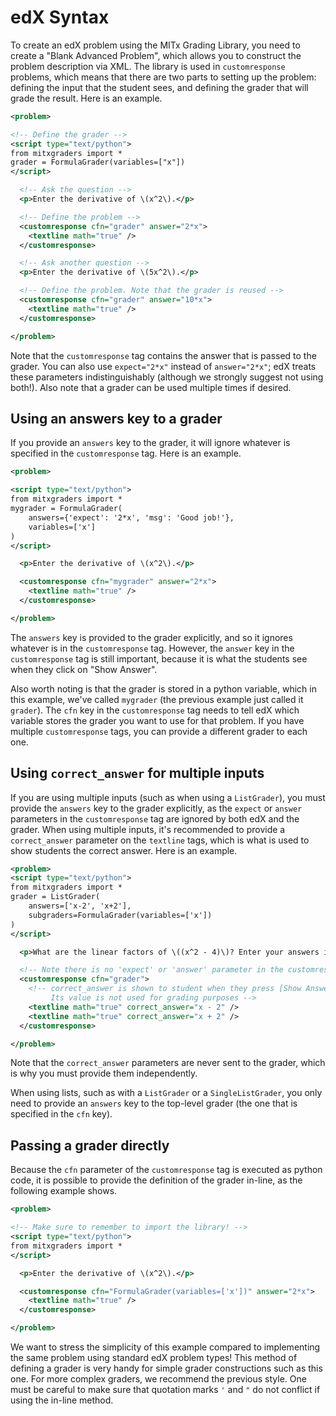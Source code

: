 # edX Syntax

To create an edX problem using the MITx Grading Library, you need to create a "Blank Advanced Problem", which allows you to construct the problem description via XML. The library is used in `customresponse` problems, which means that there are two parts to setting up the problem: defining the input that the student sees, and defining the grader that will grade the result. Here is an example.

```XML
<problem>

<!-- Define the grader -->
<script type="text/python">
from mitxgraders import *
grader = FormulaGrader(variables=["x"])
</script>

  <!-- Ask the question -->
  <p>Enter the derivative of \(x^2\).</p>

  <!-- Define the problem -->
  <customresponse cfn="grader" answer="2*x">
    <textline math="true" />
  </customresponse>

  <!-- Ask another question -->
  <p>Enter the derivative of \(5x^2\).</p>

  <!-- Define the problem. Note that the grader is reused -->
  <customresponse cfn="grader" answer="10*x">
    <textline math="true" />
  </customresponse>

</problem>
```

Note that the `customresponse` tag contains the answer that is passed to the grader. You can also use `expect="2*x"` instead of `answer="2*x"`; edX treats these parameters indistinguishably (although we strongly suggest not using both!). Also note that a grader can be used multiple times if desired.


## Using an answers key to a grader

If you provide an `answers` key to the grader, it will ignore whatever is specified in the `customresponse` tag. Here is an example.

```XML
<problem>

<script type="text/python">
from mitxgraders import *
mygrader = FormulaGrader(
    answers={'expect': '2*x', 'msg': 'Good job!'},
    variables=['x']
)
</script>

  <p>Enter the derivative of \(x^2\).</p>

  <customresponse cfn="mygrader" answer="2*x">
    <textline math="true" />
  </customresponse>

</problem>
```

The `answers` key is provided to the grader explicitly, and so it ignores whatever is in the `customresponse` tag. However, the `answer` key in the `customresponse` tag is still important, because it is what the students see when they click on "Show Answer".

Also worth noting is that the grader is stored in a python variable, which in this example, we've called `mygrader` (the previous example just called it `grader`). The `cfn` key in the `customresponse` tag needs to tell edX which variable stores the grader you want to use for that problem. If you have multiple `customresponse` tags, you can provide a different grader to each one.


## Using `correct_answer` for multiple inputs

If you are using multiple inputs (such as when using a `ListGrader`), you must provide the `answers` key to the grader explicitly, as the `expect` or `answer` parameters in the `customresponse` tag are ignored by both edX and the grader. When using multiple inputs, it's recommended to provide a `correct_answer` parameter on the `textline` tags, which is what is used to show students the correct answer. Here is an example.

```XML
<problem>
<script type="text/python">
from mitxgraders import *
grader = ListGrader(
    answers=['x-2', 'x+2'],
    subgraders=FormulaGrader(variables=['x'])
)
</script>

  <p>What are the linear factors of \((x^2 - 4)\)? Enter your answers in any order.</p>

  <!-- Note there is no 'expect' or 'answer' parameter in the customresponse tag -->
  <customresponse cfn="grader">
    <!-- correct_answer is shown to student when they press [Show Answer].
         Its value is not used for grading purposes -->
    <textline math="true" correct_answer="x - 2" />
    <textline math="true" correct_answer="x + 2" />
  </customresponse>

</problem>
```

Note that the `correct_answer` parameters are never sent to the grader, which is why you must provide them independently.

When using lists, such as with a `ListGrader` or a `SingleListGrader`, you only need to provide an `answers` key to the top-level grader (the one that is specified in the `cfn` key).


## Passing a grader directly

Because the `cfn` parameter of the `customresponse` tag is executed as python code, it is possible to provide the definition of the grader in-line, as the following example shows.

```XML
<problem>

<!-- Make sure to remember to import the library! -->
<script type="text/python">
from mitxgraders import *
</script>

  <p>Enter the derivative of \(x^2\).</p>

  <customresponse cfn="FormulaGrader(variables=['x'])" answer="2*x">
    <textline math="true" />
  </customresponse>

</problem>
```

We want to stress the simplicity of this example compared to implementing the same problem using standard edX problem types! This method of defining a grader is very handy for simple grader constructions such as this one. For more complex graders, we recommend the previous style. One must be careful to make sure that quotation marks `'` and `"` do not conflict if using the in-line method.
